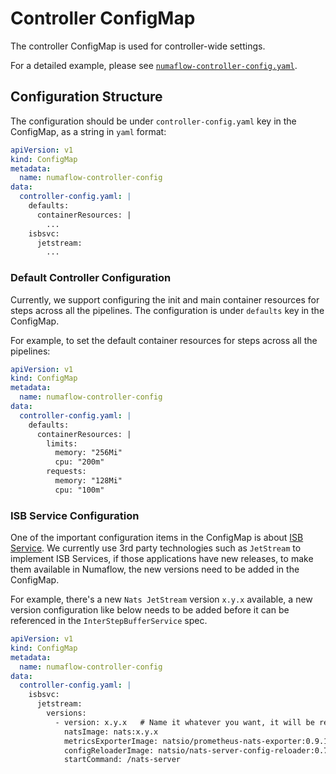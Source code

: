# Controller ConfigMap

The controller ConfigMap is used for controller-wide settings.

For a detailed example, please see [`numaflow-controller-config.yaml`](./numaflow-controller-config.yaml).

## Configuration Structure

The configuration should be under `controller-config.yaml` key in the ConfigMap, as a string in `yaml` format:

```yaml
apiVersion: v1
kind: ConfigMap
metadata:
  name: numaflow-controller-config
data:
  controller-config.yaml: |
    defaults:
      containerResources: |
        ...
    isbsvc:
      jetstream:
        ...
```

### Default Controller Configuration

Currently, we support configuring the init and main container resources for steps across all the pipelines. The configuration is under `defaults` key in the ConfigMap.

For example, to set the default container resources for steps across all the pipelines:
```yaml
apiVersion: v1
kind: ConfigMap
metadata:
  name: numaflow-controller-config
data:
  controller-config.yaml: |
    defaults:
      containerResources: |
        limits:
          memory: "256Mi"
          cpu: "200m"
        requests:
          memory: "128Mi"
          cpu: "100m"
```


### ISB Service Configuration

One of the important configuration items in the ConfigMap is about [ISB Service](../core-concepts/inter-step-buffer-service.md). We currently use 3rd party technologies such as `JetStream` to implement ISB Services, if those applications have new releases, to make them available in Numaflow, the new versions need to be added in the ConfigMap.

For example, there's a new `Nats JetStream` version `x.y.x` available, a new version configuration like below needs to be added before it can be referenced in the `InterStepBufferService` spec.

```yaml
apiVersion: v1
kind: ConfigMap
metadata:
  name: numaflow-controller-config
data:
  controller-config.yaml: |
    isbsvc:
      jetstream:
        versions:
          - version: x.y.x   # Name it whatever you want, it will be referenced in the InterStepBufferService spec.
            natsImage: nats:x.y.x
            metricsExporterImage: natsio/prometheus-nats-exporter:0.9.1
            configReloaderImage: natsio/nats-server-config-reloader:0.7.0
            startCommand: /nats-server
```

